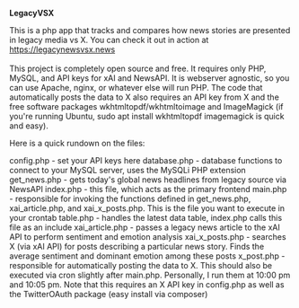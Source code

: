 <B>LegacyVSX</b><p>
This is a php app that tracks and compares how news stories are presented in legacy media vs X. You can check it out in action at https://legacynewsvsx.news<br/><br/>
This project is completely open source and free. It requires only PHP, MySQL, and API keys for xAI and NewsAPI. It is webserver agnostic, so you can use Apache, nginx, or whatever else will run PHP. The code that automatically posts the data to X also requires an API key from X and the free software packages wkhtmltopdf/wkhtmltoimage and ImageMagick (if you're running Ubuntu, sudo apt install wkhtmltopdf imagemagick is quick and easy).

Here is a quick rundown on the files:

config.php - set your API keys here
database.php - database functions to connect to your MySQL server, uses the MySQLi PHP extension
get_news.php - gets today's global news headlines from legacy source via NewsAPI
index.php - this file, which acts as the primary frontend
main.php - responsible for invoking the functions defined in get_news.php, xai_article.php, and xai_x_posts.php. This is the file you want to execute in your crontab
table.php - handles the latest data table, index.php calls this file as an include
xai_article.php - passes a legacy news article to the xAI API to perform sentiment and emotion analysis
xai_x_posts.php - searches X (via xAI API) for posts describing a particular news story. Finds the average sentiment and dominant emotion among these posts
x_post.php - responsible for automatically posting the data to X. This should also be executed via cron slightly after main.php. Personally, I run them at 10:00 pm and 10:05 pm. Note that this requires an X API key in config.php as well as the TwitterOAuth package (easy install via composer)
